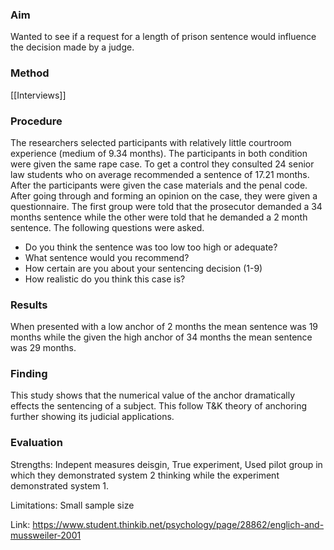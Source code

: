 ### Aim
Wanted to see if a request for a length of prison sentence would influence the decision made by a judge.

### Method
[[Interviews]] 

### Procedure 
The researchers selected participants with relatively little courtroom experience (medium of 9.34 months). The participants in both condition were given the same rape case. To get a control they consulted 24 senior law students who on average recommended a sentence of 17.21 months. After the participants were given the case materials and the penal code. After going through and forming an opinion on the case, they were given a questionnaire. The first group were told that the prosecutor demanded a 34 months sentence while the other were told that he demanded a 2 month sentence. The following questions were asked.

- Do you think the sentence was too low too high or adequate?
- What sentence would you recommend?
- How certain are you about your sentencing decision (1-9)
- How realistic do you think this case is?
### Results 
When presented with a low anchor of 2 months the mean sentence was 19 months while the given the high anchor of 34 months the mean sentence was 29 months.

### Finding 
This study shows that the numerical value of the anchor dramatically effects the sentencing of a subject. This follow T&K theory of anchoring further showing its judicial applications.

### Evaluation 
Strengths: Indepent measures deisgin, True experiment, Used pilot group in which they demonstrated system 2 thinking while the experiment demonstrated system 1.

Limitations: Small sample size

Link: https://www.student.thinkib.net/psychology/page/28862/englich-and-mussweiler-2001

